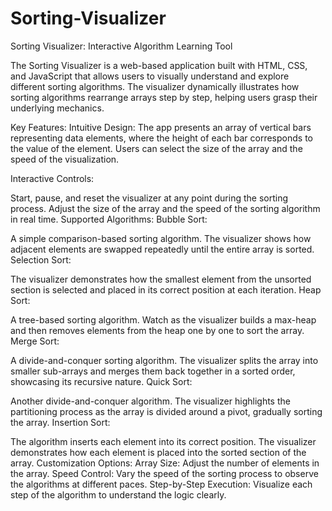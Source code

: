 # Sorting-Visualizer
Sorting Visualizer: Interactive Algorithm Learning Tool

The Sorting Visualizer is a web-based application built with HTML, CSS, and JavaScript that allows users to visually understand and explore different sorting algorithms. The visualizer dynamically illustrates how sorting algorithms rearrange arrays step by step, helping users grasp their underlying mechanics.

Key Features:
Intuitive Design: The app presents an array of vertical bars representing data elements, where the height of each bar corresponds to the value of the element. Users can select the size of the array and the speed of the visualization.

Interactive Controls:

Start, pause, and reset the visualizer at any point during the sorting process.
Adjust the size of the array and the speed of the sorting algorithm in real time.
Supported Algorithms:
Bubble Sort:

A simple comparison-based sorting algorithm. The visualizer shows how adjacent elements are swapped repeatedly until the entire array is sorted.
Selection Sort:

The visualizer demonstrates how the smallest element from the unsorted section is selected and placed in its correct position at each iteration.
Heap Sort:

A tree-based sorting algorithm. Watch as the visualizer builds a max-heap and then removes elements from the heap one by one to sort the array.
Merge Sort:

A divide-and-conquer sorting algorithm. The visualizer splits the array into smaller sub-arrays and merges them back together in a sorted order, showcasing its recursive nature.
Quick Sort:

Another divide-and-conquer algorithm. The visualizer highlights the partitioning process as the array is divided around a pivot, gradually sorting the array.
Insertion Sort:

The algorithm inserts each element into its correct position. The visualizer demonstrates how each element is placed into the sorted section of the array.
Customization Options:
Array Size: Adjust the number of elements in the array.
Speed Control: Vary the speed of the sorting process to observe the algorithms at different paces.
Step-by-Step Execution: Visualize each step of the algorithm to understand the logic clearly.
